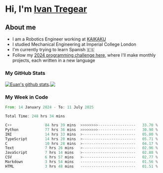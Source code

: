 # Hi, I'm [Ivan Tregear](https://www.linkedin.com/in/ivantregear/)

## About me

* I am a Robotics Engineer working at [KAIKAKU](https://github.com/KAIKAKU-AI)
* I studied Mechanical Engineering at Imperial College London
* I'm currently trying to learn Spanish :es:
* Follow my [2024 programming challenge here](https://github.com/ITregear?tab=repositories), where I'll make monthly projects, each written in a new language


### My GitHub Stats

<a href="#my-github-stats">
  <img align="center" src="https://github-readme-stats.vercel.app/api?username=itregear&count_private=true&show_icons=true&include_all_commits=true&theme=material-palenight" alt="Euan's github stats" />
</a>

<a href="#my-github-stats">
  <img align="center" src="https://github-readme-stats.vercel.app/api/top-langs/?username=itregear&layout=compact&theme=material-palenight" />
</a>

### My Week in Code
<!--START_SECTION:waka-->

```rust
From: 14 January 2024 - To: 11 July 2025

Total Time: 248 hrs 34 mins

C++               84 hrs 39 mins  >>>>>>>>-----------------   33.70 %
Python            77 hrs 36 mins  >>>>>>>>-----------------   30.90 %
INI               14 hrs 33 mins  >------------------------   05.80 %
TypeScript        14 hrs 20 mins  >------------------------   05.71 %
C                 10 hrs 28 mins  >------------------------   04.17 %
Text              7 hrs 26 mins   >------------------------   02.96 %
JavaScript        7 hrs 14 mins   >------------------------   02.88 %
CSV               6 hrs 57 mins   >------------------------   02.77 %
Markdown          3 hrs 54 mins   -------------------------   01.56 %
HTML              3 hrs 48 mins   -------------------------   01.51 %
```

<!--END_SECTION:waka-->
